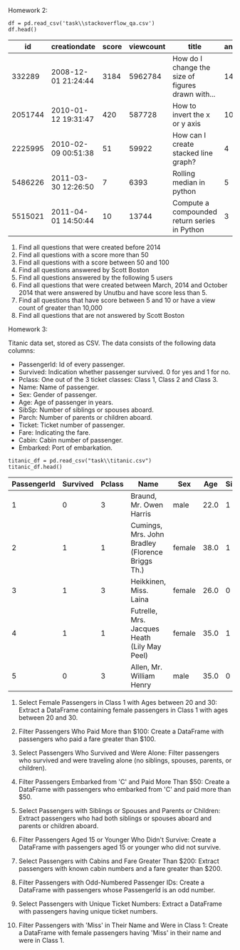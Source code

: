 Homework 2:
```
df = pd.read_csv('task\\stackoverflow_qa.csv')
df.head()
```
| id       | creationdate       | score | viewcount | title                                         | answercount | commentcount | favoritecount | quest_name       | quest_rep | ans_name         | ans_rep  |
|----------|--------------------|-------|-----------|-----------------------------------------------|-------------|--------------|---------------|------------------|-----------|------------------|----------|
| 332289   | 2008-12-01 21:24:44 | 3184  | 5962784   | How do I change the size of figures drawn with... | 14          | 1            | 0.0           | tatwright        | 37837.0   | NaN              | NaN      |
| 2051744  | 2010-01-12 19:31:47 | 420   | 587728    | How to invert the x or y axis                 | 10          | 3            | 0.0           | DarkAnt          | 4211.0    | Demitri          | 13369.0  |
| 2225995  | 2010-02-09 00:51:38 | 51    | 59922     | How can I create stacked line graph?          | 4           | 0            | 0.0           | David Underhill  | 15936.0   | doug             | 69290.0  |
| 5486226  | 2011-03-30 12:26:50 | 7     | 6393      | Rolling median in python                      | 5           | 4            | 0.0           | yueerhu          | 175.0     | Mike Pennington  | 42288.0  |
| 5515021  | 2011-04-01 14:50:44 | 10    | 13744     | Compute a compounded return series in Python  | 3           | 6            | 0.0           | Jason Strimpel   | 14916.0   | Mike Pennington  | 42288.0  |

1. Find all questions that were created before 2014
2. Find all questions with a score more than 50
3. Find all questions with a score between 50 and 100
4. Find all questions answered by Scott Boston
5. Find all questions answered by the following 5 users
6. Find all questions that were created between March, 2014 and October 2014 that were answered by Unutbu and have score less than 5.
7. Find all questions that have score between 5 and 10 or have a view count of greater than 10,000
8. Find all questions that are not answered by Scott Boston


Homework 3:

Titanic data set, stored as CSV. The data consists of the following data columns:

- PassengerId: Id of every passenger.
- Survived: Indication whether passenger survived. 0 for yes and 1 for no.
- Pclass: One out of the 3 ticket classes: Class 1, Class 2 and Class 3.
- Name: Name of passenger.
- Sex: Gender of passenger.
- Age: Age of passenger in years.
- SibSp: Number of siblings or spouses aboard.
- Parch: Number of parents or children aboard.
- Ticket: Ticket number of passenger.
- Fare: Indicating the fare.
- Cabin: Cabin number of passenger.
- Embarked: Port of embarkation.

```
titanic_df = pd.read_csv("task\\titanic.csv")
titanic_df.head()
```

| PassengerId | Survived | Pclass | Name                                             | Sex    | Age   | SibSp | Parch | Ticket           | Fare    | Cabin | Embarked |
|-------------|----------|--------|--------------------------------------------------|--------|-------|-------|-------|------------------|---------|-------|----------|
| 1           | 0        | 3      | Braund, Mr. Owen Harris                         | male   | 22.0  | 1     | 0     | A/5 21171        | 7.2500  | NaN   | S        |
| 2           | 1        | 1      | Cumings, Mrs. John Bradley (Florence Briggs Th.) | female | 38.0  | 1     | 0     | PC 17599         | 71.2833 | C85   | C        |
| 3           | 1        | 3      | Heikkinen, Miss. Laina                          | female | 26.0  | 0     | 0     | STON/O2. 3101282 | 7.9250  | NaN   | S        |
| 4           | 1        | 1      | Futrelle, Mrs. Jacques Heath (Lily May Peel)    | female | 35.0  | 1     | 0     | 113803           | 53.1000 | C123  | S        |
| 5           | 0        | 3      | Allen, Mr. William Henry                        | male   | 35.0  | 0     | 0     | 373450           | 8.0500  | NaN   | S        |


1. Select Female Passengers in Class 1 with Ages between 20 and 30:
Extract a DataFrame containing female passengers in Class 1 with ages between 20 and 30.

2. Filter Passengers Who Paid More than $100:
Create a DataFrame with passengers who paid a fare greater than $100.

3. Select Passengers Who Survived and Were Alone:
Filter passengers who survived and were traveling alone (no siblings, spouses, parents, or children).

4. Filter Passengers Embarked from 'C' and Paid More Than $50:
Create a DataFrame with passengers who embarked from 'C' and paid more than $50.

5. Select Passengers with Siblings or Spouses and Parents or Children:
Extract passengers who had both siblings or spouses aboard and parents or children aboard.

6. Filter Passengers Aged 15 or Younger Who Didn't Survive:
Create a DataFrame with passengers aged 15 or younger who did not survive.

7. Select Passengers with Cabins and Fare Greater Than $200:
Extract passengers with known cabin numbers and a fare greater than $200.

8. Filter Passengers with Odd-Numbered Passenger IDs:
Create a DataFrame with passengers whose PassengerId is an odd number.

9. Select Passengers with Unique Ticket Numbers:
Extract a DataFrame with passengers having unique ticket numbers.

10. Filter Passengers with 'Miss' in Their Name and Were in Class 1:
Create a DataFrame with female passengers having 'Miss' in their name and were in Class 1.



